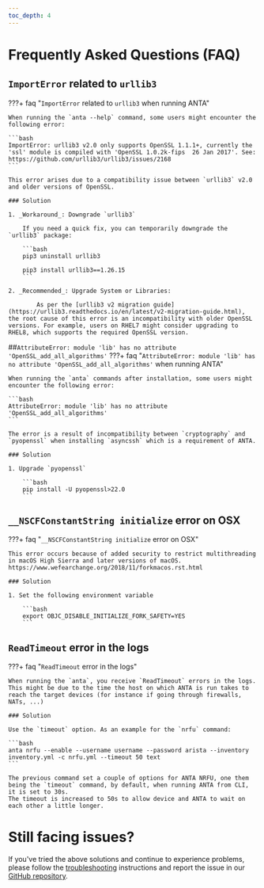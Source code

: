 ```yaml
---
toc_depth: 4
---
```

<!--
  ~ Copyright (c) 2023-2024 Arista Networks, Inc.
  ~ Use of this source code is governed by the Apache License 2.0
  ~ that can be found in the LICENSE file.
  -->
<style>
  h4 {
    visibility: hidden;
    font-size: 0em;
    height: 0em;
    line-height: 0;
    padding: 0;
    margin: 0;
  }
  .md-typeset details {
    margin-top: 0em;
    margin-bottom: 0.8em;
  }
</style>

# Frequently Asked Questions (FAQ)


## `ImportError` related to `urllib3`
???+ faq "`ImportError` related to `urllib3` when running ANTA"


    When running the `anta --help` command, some users might encounter the following error:

    ```bash
    ImportError: urllib3 v2.0 only supports OpenSSL 1.1.1+, currently the 'ssl' module is compiled with 'OpenSSL 1.0.2k-fips  26 Jan 2017'. See: https://github.com/urllib3/urllib3/issues/2168
    ```

    This error arises due to a compatibility issue between `urllib3` v2.0 and older versions of OpenSSL.

    ### Solution

    1. _Workaround_: Downgrade `urllib3`

        If you need a quick fix, you can temporarily downgrade the `urllib3` package:

        ```bash
        pip3 uninstall urllib3

        pip3 install urllib3==1.26.15
        ```

    2. _Recommended_: Upgrade System or Libraries:

            As per the [urllib3 v2 migration guide](https://urllib3.readthedocs.io/en/latest/v2-migration-guide.html), the root cause of this error is an incompatibility with older OpenSSL versions. For example, users on RHEL7 might consider upgrading to RHEL8, which supports the required OpenSSL version.

##`AttributeError: module 'lib' has no attribute 'OpenSSL_add_all_algorithms'`
???+ faq "`AttributeError: module 'lib' has no attribute 'OpenSSL_add_all_algorithms'` when running ANTA"


    When running the `anta` commands after installation, some users might encounter the following error:

    ```bash
    AttributeError: module 'lib' has no attribute 'OpenSSL_add_all_algorithms'
    ```

    The error is a result of incompatibility between `cryptography` and `pyopenssl` when installing `asyncssh` which is a requirement of ANTA.

    ### Solution

    1. Upgrade `pyopenssl`

        ```bash
        pip install -U pyopenssl>22.0
        ```

## `__NSCFConstantString initialize` error on OSX
???+ faq "`__NSCFConstantString initialize` error on OSX"


    This error occurs because of added security to restrict multithreading in macOS High Sierra and later versions of macOS. https://www.wefearchange.org/2018/11/forkmacos.rst.html

    ### Solution

    1. Set the following environment variable

        ```bash
        export OBJC_DISABLE_INITIALIZE_FORK_SAFETY=YES
        ```

## `ReadTimeout` error in the logs
???+ faq "`ReadTimeout` error in the logs"

    When running the `anta`, you receive `ReadTimeout` errors in the logs.  This might be due to the time the host on which ANTA is run takes to reach the target devices (for instance if going through firewalls, NATs, ...)

    ### Solution

    Use the `timeout` option. As an example for the `nrfu` command:

    ```bash
    anta nrfu --enable --username username --password arista --inventory inventory.yml -c nrfu.yml --timeout 50 text
    ```

    The previous command set a couple of options for ANTA NRFU, one them being the `timeout` command, by default, when running ANTA from CLI, it is set to 30s.
    The timeout is increased to 50s to allow device and ANTA to wait on each other a little longer.

# Still facing issues?

If you've tried the above solutions and continue to experience problems, please follow the [troubleshooting](../troubleshooting) instructions and report the issue in our [GitHub repository](https://github.com/arista-netdevops-community/anta).
